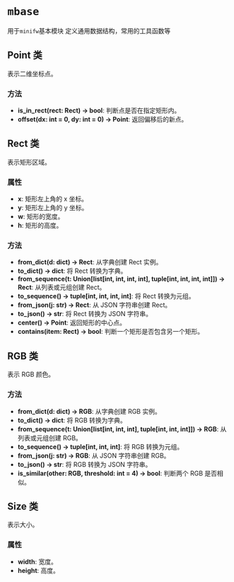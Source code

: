 # `mbase` 
用于`minifw`基本模块
定义通用数据结构，常用的工具函数等

## Point 类
表示二维坐标点。

### 方法
- **is_in_rect(rect: Rect) -> bool**: 判断点是否在指定矩形内。
- **offset(dx: int = 0, dy: int = 0) -> Point**: 返回偏移后的新点。

## Rect 类
表示矩形区域。

### 属性
- **x**: 矩形左上角的 x 坐标。
- **y**: 矩形左上角的 y 坐标。
- **w**: 矩形的宽度。
- **h**: 矩形的高度。

### 方法
- **from_dict(d: dict) -> Rect**: 从字典创建 Rect 实例。
- **to_dict() -> dict**: 将 Rect 转换为字典。
- **from_sequence(t: Union[list[int, int, int, int], tuple[int, int, int, int]]) -> Rect**: 从列表或元组创建 Rect。
- **to_sequence() -> tuple[int, int, int, int]**: 将 Rect 转换为元组。
- **from_json(j: str) -> Rect**: 从 JSON 字符串创建 Rect。
- **to_json() -> str**: 将 Rect 转换为 JSON 字符串。
- **center() -> Point**: 返回矩形的中心点。
- **__contains__(item: Rect) -> bool**: 判断一个矩形是否包含另一个矩形。

## RGB 类
表示 RGB 颜色。

### 方法
- **from_dict(d: dict) -> RGB**: 从字典创建 RGB 实例。
- **to_dict() -> dict**: 将 RGB 转换为字典。
- **from_sequence(t: Union[list[int, int, int], tuple[int, int, int]]) -> RGB**: 从列表或元组创建 RGB。
- **to_sequence() -> tuple[int, int, int]**: 将 RGB 转换为元组。
- **from_json(j: str) -> RGB**: 从 JSON 字符串创建 RGB。
- **to_json() -> str**: 将 RGB 转换为 JSON 字符串。
- **is_similar(other: RGB, threshold: int = 4) -> bool**: 判断两个 RGB 是否相似。

## Size 类
表示大小。

### 属性
- **width**: 宽度。
- **height**: 高度。
